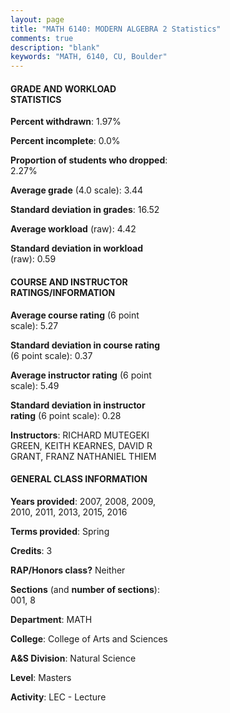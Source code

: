```yaml
---
layout: page
title: "MATH 6140: MODERN ALGEBRA 2 Statistics"
comments: true
description: "blank"
keywords: "MATH, 6140, CU, Boulder"
--- 
```

<head>
<script src="https://ajax.googleapis.com/ajax/libs/jquery/2.1.3/jquery.min.js"></script>
<script src="https://dl.dropboxusercontent.com/s/pc42nxpaw1ea4o9/highcharts.js?dl=0"></script>
<!-- <script src="../assets/js/highcharts.js"></script> -->
<style type="text/css">@font-face {
	font-family: "Bebas Neue";
	src: url(https://www.filehosting.org/file/details/544349/BebasNeue%20Regular.otf) format("opentype");
	}
	h1.Bebas { 
		font-family: "Bebas Neue", Verdana, Tahoma;
	}
</style>
</head>
<body>
	<div id="container" style="float: right; width: 45%; height: 88%; margin-left: 2.5%; margin-right: 2.5%;"></div>
	<script language="JavaScript">
		$(document).ready(function() {
		var chart = {type: 'column'};
		var title = {text: 'Grade Distribution'};
		var xAxis = {categories: ['A','B','C','D','F'],crosshair: true};
		var yAxis = {min: 0,title: {text: 'Percentage'}};
		var tooltip = {headerFormat: '<center><b><span style="font-size:20px">{point.key}</span></b></center>',
		               pointFormat: '<td style="padding:0"><b>{point.y:.1f}%</b></td>',
		               footerFormat: '</table>',shared: true,useHTML: true};
		var plotOptions = {column: {pointPadding: 0.0,borderWidth: 0}};  
		var credits = {enabled: false};var series= [{name: 'Percent',data: [60.94,32.03,3.91,1.56,1.56,]}];
		var json = {};
		json.chart = chart;
		json.title = title;
		json.tooltip = tooltip;
		json.xAxis = xAxis;
		json.yAxis = yAxis;  
		json.series = series;
		json.plotOptions = plotOptions;  
		json.credits = credits;
		$('#container').highcharts(json);
	});
	</script>
</body>
			   
#### GRADE AND WORKLOAD STATISTICS

**Percent withdrawn**: 1.97%

**Percent incomplete**: 0.0%

**Proportion of students who dropped**: 2.27%

**Average grade** (4.0 scale): 3.44

**Standard deviation in grades**: 16.52

**Average workload** (raw): 4.42

**Standard deviation in workload** (raw): 0.59

#### COURSE AND INSTRUCTOR RATINGS/INFORMATION

**Average course rating** (6 point scale): 5.27

**Standard deviation in course rating** (6 point scale): 0.37

**Average instructor rating** (6 point scale): 5.49

**Standard deviation in instructor rating** (6 point scale): 0.28

**Instructors**: RICHARD MUTEGEKI GREEN, KEITH KEARNES, DAVID R GRANT, FRANZ NATHANIEL THIEM

#### GENERAL CLASS INFORMATION

**Years provided**: 2007, 2008, 2009, 2010, 2011, 2013, 2015, 2016

**Terms provided**: Spring

**Credits**: 3

**RAP/Honors class?** Neither

**Sections** (and **number of sections**): 001, 8

**Department**: MATH

**College**: College of Arts and Sciences

**A&S Division**: Natural Science

**Level**: Masters

**Activity**: LEC - Lecture